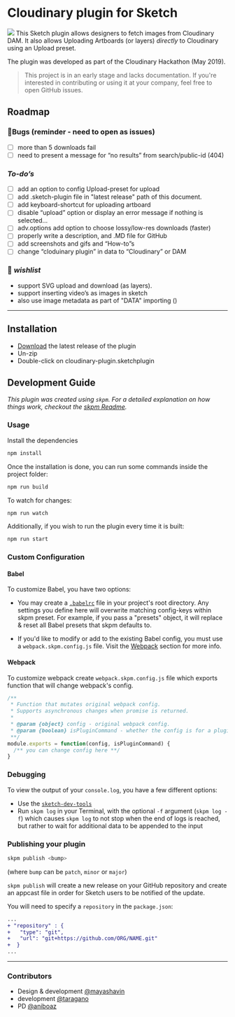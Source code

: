# Cloudinary plugin for Sketch

![](https://res.cloudinary.com/mayashavin/image/upload/w_600/Screen_Shot_2019-05-27_at_11.58.32.png)
This Sketch plugin allows designers to fetch images from Cloudinary DAM. It also allows Uploading Artboards (or layers) *directly* to Cloudinary using an Upload preset.

The plugin was developed as part of the Cloudinary Hackathon (May 2019).

> This project is in an early stage and lacks documentation. If you're interested in contributing or using it at your company, feel free to open GitHub issues.

Roadmap
------

### 🐛Bugs (reminder - need to open as issues)
- [ ] more than 5 downloads fail
- [ ] need to present a message for  “no results” from search/public-id (404)

### *To-do’s*
- [ ] add an option to config Upload-preset for upload
- [ ] add .sketch-plugin file in "latest release" path of this document.
- [ ] add keyboard-shortcut for uploading artboard
- [ ] disable “upload” option or display an error message if nothing is selected…
- [ ] adv.options add option to choose lossy/low-res downloads (faster)
- [ ] properly write a description, and .MD file for GitHub
- [ ] add screenshots and gifs and “How-to”s 
- [ ] change “cloduinary plugin” in data to “Cloudinary” or DAM 

### 🙏 *wishlist*
* support SVG upload and download (as layers).
* support inserting video’s as images in sketch
* also use image metadata as part of "DATA" importing ()
------ 


## Installation

- [Download](../../releases/latest/download/cloudinary-plugin.sketchplugin.zip) the latest release of the plugin
- Un-zip
- Double-click on cloudinary-plugin.sketchplugin

## Development Guide

_This plugin was created using `skpm`. For a detailed explanation on how things work, checkout the [skpm Readme](https://github.com/skpm/skpm/blob/master/README.md)._

### Usage

Install the dependencies

```bash
npm install
```

Once the installation is done, you can run some commands inside the project folder:

```bash
npm run build
```

To watch for changes:

```bash
npm run watch
```

Additionally, if you wish to run the plugin every time it is built:

```bash
npm run start
```

### Custom Configuration

#### Babel

To customize Babel, you have two options:

- You may create a [`.babelrc`](https://babeljs.io/docs/usage/babelrc) file in your project's root directory. Any settings you define here will overwrite matching config-keys within skpm preset. For example, if you pass a "presets" object, it will replace & reset all Babel presets that skpm defaults to.

- If you'd like to modify or add to the existing Babel config, you must use a `webpack.skpm.config.js` file. Visit the [Webpack](#webpack) section for more info.

#### Webpack

To customize webpack create `webpack.skpm.config.js` file which exports function that will change webpack's config.

```js
/**
 * Function that mutates original webpack config.
 * Supports asynchronous changes when promise is returned.
 *
 * @param {object} config - original webpack config.
 * @param {boolean} isPluginCommand - whether the config is for a plugin command or a resource
 **/
module.exports = function(config, isPluginCommand) {
  /** you can change config here **/
}
```

### Debugging

To view the output of your `console.log`, you have a few different options:

- Use the [`sketch-dev-tools`](https://github.com/skpm/sketch-dev-tools)
- Run `skpm log` in your Terminal, with the optional `-f` argument (`skpm log -f`) which causes `skpm log` to not stop when the end of logs is reached, but rather to wait for additional data to be appended to the input

### Publishing your plugin

```bash
skpm publish <bump>
```

(where `bump` can be `patch`, `minor` or `major`)

`skpm publish` will create a new release on your GitHub repository and create an appcast file in order for Sketch users to be notified of the update.

You will need to specify a `repository` in the `package.json`:

```diff
...
+ "repository" : {
+   "type": "git",
+   "url": "git+https://github.com/ORG/NAME.git"
+  }
...
```
------

### Contributors

- Design & development [@mayashavin](https://github.com/mayashavin)
- development [@taragano](https://github.com/taragano)
- PD [@aniboaz](https://github.com/aniboaz)
